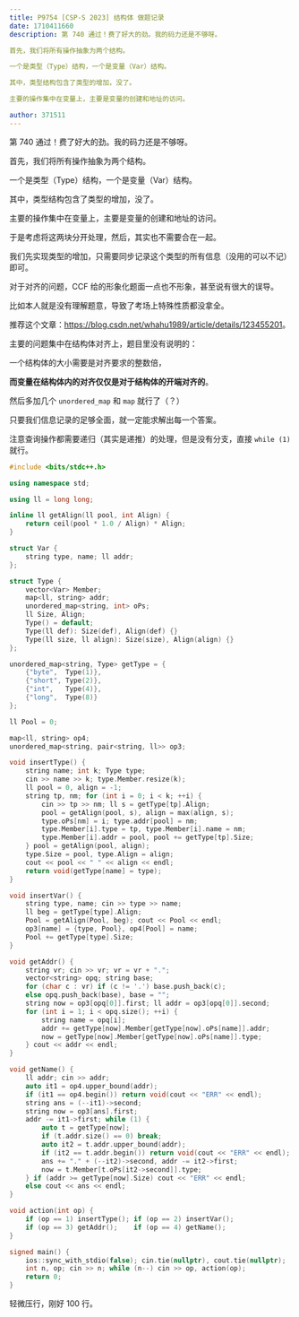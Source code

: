 ```yaml
---
title: P9754 [CSP-S 2023] 结构体 做题记录
date: 1710411660
description: 第 740 通过！费了好大的劲。我的码力还是不够呀。

首先，我们将所有操作抽象为两个结构。

一个是类型（Type）结构，一个是变量（Var）结构。

其中，类型结构包含了类型的增加，没了。

主要的操作集中在变量上，主要是变量的创建和地址的访问。

author: 371511
---
```


第 $740$ 通过！费了好大的劲。我的码力还是不够呀。

首先，我们将所有操作抽象为两个结构。

一个是类型（Type）结构，一个是变量（Var）结构。

其中，类型结构包含了类型的增加，没了。

主要的操作集中在变量上，主要是变量的创建和地址的访问。

于是考虑将这两块分开处理，然后，其实也不需要合在一起。

我们先实现类型的增加，只需要同步记录这个类型的所有信息（没用的可以不记）即可。

对于对齐的问题，CCF 给的形象化题面一点也不形象，甚至说有很大的误导。

比如本人就是没有理解题意，导致了考场上特殊性质都没拿全。

推荐这个文章：<https://blog.csdn.net/whahu1989/article/details/123455201>。

主要的问题集中在结构体对齐上，题目里没有说明的：

一个结构体的大小需要是对齐要求的整数倍，

**而变量在结构体内的对齐仅仅是对于结构体的开端对齐的**。

然后多加几个 `unordered_map` 和 `map` 就行了（？）

只要我们信息记录的足够全面，就一定能求解出每一个答案。

注意查询操作都需要递归（其实是递推）的处理，但是没有分支，直接 `while (1)` 就行。

```cpp
#include <bits/stdc++.h>

using namespace std;

using ll = long long;

inline ll getAlign(ll pool, int Align) {
    return ceil(pool * 1.0 / Align) * Align;
}

struct Var {
    string type, name; ll addr;
};

struct Type {
    vector<Var> Member;
    map<ll, string> addr;
    unordered_map<string, int> oPs;
    ll Size, Align;
    Type() = default;
    Type(ll def): Size(def), Align(def) {}
    Type(ll size, ll align): Size(size), Align(align) {}
};

unordered_map<string, Type> getType = {
    {"byte",  Type(1)},
    {"short", Type(2)},
    {"int",   Type(4)},
    {"long",  Type(8)}
};

ll Pool = 0;

map<ll, string> op4;
unordered_map<string, pair<string, ll>> op3;

void insertType() {
    string name; int k; Type type;
    cin >> name >> k; type.Member.resize(k);
    ll pool = 0, align = -1;
    string tp, nm; for (int i = 0; i < k; ++i) {
        cin >> tp >> nm; ll s = getType[tp].Align;
        pool = getAlign(pool, s), align = max(align, s);
        type.oPs[nm] = i; type.addr[pool] = nm;
        type.Member[i].type = tp, type.Member[i].name = nm;
        type.Member[i].addr = pool, pool += getType[tp].Size;
    } pool = getAlign(pool, align);
    type.Size = pool, type.Align = align;
    cout << pool << " " << align << endl;
    return void(getType[name] = type);
}

void insertVar() {
    string type, name; cin >> type >> name;
    ll beg = getType[type].Align;
    Pool = getAlign(Pool, beg); cout << Pool << endl;
    op3[name] = {type, Pool}, op4[Pool] = name;
    Pool += getType[type].Size;
}

void getAddr() {
    string vr; cin >> vr; vr = vr + ".";
    vector<string> opq; string base;
    for (char c : vr) if (c != '.') base.push_back(c);
    else opq.push_back(base), base = "";
    string now = op3[opq[0]].first; ll addr = op3[opq[0]].second;
    for (int i = 1; i < opq.size(); ++i) {
        string name = opq[i];
        addr += getType[now].Member[getType[now].oPs[name]].addr;
        now = getType[now].Member[getType[now].oPs[name]].type;
    } cout << addr << endl;
}

void getName() {
    ll addr; cin >> addr;
    auto it1 = op4.upper_bound(addr);
    if (it1 == op4.begin()) return void(cout << "ERR" << endl);
    string ans = (--it1)->second;
    string now = op3[ans].first;
    addr -= it1->first; while (1) {
        auto t = getType[now];
        if (t.addr.size() == 0) break;
        auto it2 = t.addr.upper_bound(addr);
        if (it2 == t.addr.begin()) return void(cout << "ERR" << endl);
        ans += "." + (--it2)->second, addr -= it2->first;
        now = t.Member[t.oPs[it2->second]].type;
    } if (addr >= getType[now].Size) cout << "ERR" << endl;
    else cout << ans << endl;
}

void action(int op) {
    if (op == 1) insertType(); if (op == 2) insertVar();
    if (op == 3) getAddr();    if (op == 4) getName();
}

signed main() {
    ios::sync_with_stdio(false); cin.tie(nullptr), cout.tie(nullptr);
    int n, op; cin >> n; while (n--) cin >> op, action(op);
    return 0;
}
```

轻微压行，刚好 $100$ 行。
